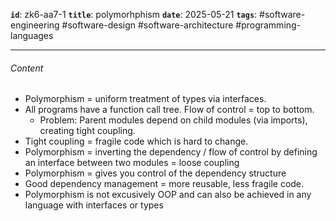 **`id`**: zk6-aa7-1
**`title`**: polymorhphism
**`date`**: 2025-05-21
**`tags`**: #software-engineering #software-design #software-architecture #programming-languages

---

###### Content

-   Polymorphism = uniform treatment of types via interfaces.
-   All programs have a function call tree. Flow of control = top to bottom.
    -   Problem: Parent modules depend on child modules (via imports), creating tight coupling.
-   Tight coupling = fragile code which is hard to change.
-   Polymorphism = inverting the dependency / flow of control by defining an interface between two modules = loose coupling
-   Polymorphism = gives you control of the dependency structure
-   Good dependency management = more reusable, less fragile code.
-   Polymorphism is not excusively OOP and can also be achieved in any language with interfaces or types
